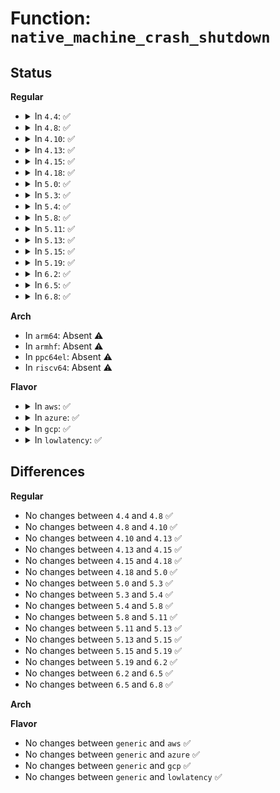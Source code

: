 # Function: <code>native_machine_crash_shutdown</code>

## Status
<b>Regular</b>
<ul>
<li>
<details>
<summary>In <code>4.4</code>: ✅</summary>

```c
void native_machine_crash_shutdown(struct pt_regs *regs);
```

**Collision:** Unique Global

**Inline:** No

**Transformation:** False

**Instances:**

```
In arch/x86/kernel/crash.c (ffffffff8105d780)
Location: arch/x86/kernel/crash.c:145
Inline: False
Direct callers:
  - arch/x86/xen/enlighten.c:xen_hvm_crash_shutdown
  - arch/x86/kernel/cpu/mshyperv.c:hv_machine_crash_shutdown
  - arch/x86/kernel/kvmclock.c:kvm_crash_shutdown
```
**Symbols:**

```
ffffffff8105d780-ffffffff8105d943: native_machine_crash_shutdown (STB_GLOBAL)
```
</details>
</li>
<li>
<details>
<summary>In <code>4.8</code>: ✅</summary>

```c
void native_machine_crash_shutdown(struct pt_regs *regs);
```

**Collision:** Unique Global

**Inline:** No

**Transformation:** False

**Instances:**

```
In arch/x86/kernel/crash.c (ffffffff8105d6e0)
Location: arch/x86/kernel/crash.c:150
Inline: False
Direct callers:
  - arch/x86/xen/enlighten.c:xen_hvm_crash_shutdown
  - arch/x86/kernel/cpu/mshyperv.c:hv_machine_crash_shutdown
  - arch/x86/kernel/kvmclock.c:kvm_crash_shutdown
  - arch/x86/kernel/kvmclock.c:kvm_crash_shutdown
```
**Symbols:**

```
ffffffff8105d6e0-ffffffff8105d853: native_machine_crash_shutdown (STB_GLOBAL)
```
</details>
</li>
<li>
<details>
<summary>In <code>4.10</code>: ✅</summary>

```c
void native_machine_crash_shutdown(struct pt_regs *regs);
```

**Collision:** Unique Global

**Inline:** No

**Transformation:** False

**Instances:**

```
In arch/x86/kernel/crash.c (ffffffff81060760)
Location: arch/x86/kernel/crash.c:166
Inline: False
Direct callers:
  - arch/x86/xen/enlighten.c:xen_hvm_crash_shutdown
  - arch/x86/kernel/cpu/mshyperv.c:hv_machine_crash_shutdown
  - arch/x86/kernel/kvmclock.c:kvm_crash_shutdown
  - arch/x86/kernel/kvmclock.c:kvm_crash_shutdown
```
**Symbols:**

```
ffffffff81060760-ffffffff810608da: native_machine_crash_shutdown (STB_GLOBAL)
```
</details>
</li>
<li>
<details>
<summary>In <code>4.13</code>: ✅</summary>

```c
void native_machine_crash_shutdown(struct pt_regs *regs);
```

**Collision:** Unique Global

**Inline:** No

**Transformation:** False

**Instances:**

```
In arch/x86/kernel/crash.c (ffffffff8105f7e0)
Location: arch/x86/kernel/crash.c:167
Inline: False
Direct callers:
  - arch/x86/xen/enlighten_hvm.c:xen_hvm_crash_shutdown
  - arch/x86/kernel/cpu/mshyperv.c:hv_machine_crash_shutdown
  - arch/x86/kernel/kvmclock.c:kvm_crash_shutdown
  - arch/x86/kernel/kvmclock.c:kvm_crash_shutdown
```
**Symbols:**

```
ffffffff8105f7e0-ffffffff8105f949: native_machine_crash_shutdown (STB_GLOBAL)
```
</details>
</li>
<li>
<details>
<summary>In <code>4.15</code>: ✅</summary>

```c
void native_machine_crash_shutdown(struct pt_regs *regs);
```

**Collision:** Unique Global

**Inline:** No

**Transformation:** False

**Instances:**

```
In arch/x86/kernel/crash.c (ffffffff81063810)
Location: arch/x86/kernel/crash.c:167
Inline: False
Direct callers:
  - arch/x86/xen/enlighten_hvm.c:xen_hvm_crash_shutdown
  - arch/x86/kernel/cpu/mshyperv.c:hv_machine_crash_shutdown
  - arch/x86/kernel/kvmclock.c:kvm_crash_shutdown
  - arch/x86/kernel/kvmclock.c:kvm_crash_shutdown
```
**Symbols:**

```
ffffffff81063810-ffffffff81063994: native_machine_crash_shutdown (STB_GLOBAL)
```
</details>
</li>
<li>
<details>
<summary>In <code>4.18</code>: ✅</summary>

```c
void native_machine_crash_shutdown(struct pt_regs *regs);
```

**Collision:** Unique Global

**Inline:** No

**Transformation:** False

**Instances:**

```
In arch/x86/kernel/crash.c (ffffffff810664c0)
Location: arch/x86/kernel/crash.c:136
Inline: False
Direct callers:
  - arch/x86/xen/enlighten_hvm.c:xen_hvm_crash_shutdown
  - arch/x86/kernel/cpu/mshyperv.c:hv_machine_crash_shutdown
  - arch/x86/kernel/kvmclock.c:kvm_crash_shutdown
  - arch/x86/kernel/kvmclock.c:kvm_crash_shutdown
```
**Symbols:**

```
ffffffff810664c0-ffffffff81066637: native_machine_crash_shutdown (STB_GLOBAL)
```
</details>
</li>
<li>
<details>
<summary>In <code>5.0</code>: ✅</summary>

```c
void native_machine_crash_shutdown(struct pt_regs *regs);
```

**Collision:** Unique Global

**Inline:** No

**Transformation:** False

**Instances:**

```
In arch/x86/kernel/crash.c (ffffffff8106c4d0)
Location: arch/x86/kernel/crash.c:137
Inline: False
Direct callers:
  - arch/x86/xen/enlighten_hvm.c:xen_hvm_crash_shutdown
  - arch/x86/kernel/cpu/mshyperv.c:hv_machine_crash_shutdown
  - arch/x86/kernel/kvmclock.c:kvm_crash_shutdown
  - arch/x86/kernel/kvmclock.c:kvm_crash_shutdown
```
**Symbols:**

```
ffffffff8106c4d0-ffffffff8106c656: native_machine_crash_shutdown (STB_GLOBAL)
```
</details>
</li>
<li>
<details>
<summary>In <code>5.3</code>: ✅</summary>

```c
void native_machine_crash_shutdown(struct pt_regs *regs);
```

**Collision:** Unique Global

**Inline:** No

**Transformation:** False

**Instances:**

```
In arch/x86/kernel/crash.c (ffffffff810704d0)
Location: arch/x86/kernel/crash.c:129
Inline: False
Direct callers:
  - arch/x86/xen/enlighten_hvm.c:xen_hvm_crash_shutdown
  - arch/x86/kernel/cpu/mshyperv.c:hv_machine_crash_shutdown
  - arch/x86/kernel/kvmclock.c:kvm_crash_shutdown
```
**Symbols:**

```
ffffffff810704d0-ffffffff81070655: native_machine_crash_shutdown (STB_GLOBAL)
```
</details>
</li>
<li>
<details>
<summary>In <code>5.4</code>: ✅</summary>

```c
void native_machine_crash_shutdown(struct pt_regs *regs);
```

**Collision:** Unique Global

**Inline:** No

**Transformation:** False

**Instances:**

```
In arch/x86/kernel/crash.c (ffffffff810714d0)
Location: arch/x86/kernel/crash.c:129
Inline: False
Direct callers:
  - arch/x86/xen/enlighten_hvm.c:xen_hvm_crash_shutdown
  - arch/x86/kernel/cpu/mshyperv.c:hv_machine_crash_shutdown
  - arch/x86/kernel/kvmclock.c:kvm_crash_shutdown
```
**Symbols:**

```
ffffffff810714d0-ffffffff81071655: native_machine_crash_shutdown (STB_GLOBAL)
```
</details>
</li>
<li>
<details>
<summary>In <code>5.8</code>: ✅</summary>

```c
void native_machine_crash_shutdown(struct pt_regs *regs);
```

**Collision:** Unique Global

**Inline:** No

**Transformation:** False

**Instances:**

```
In arch/x86/kernel/crash.c (ffffffff810785c0)
Location: arch/x86/kernel/crash.c:144
Inline: False
Direct callers:
  - arch/x86/xen/enlighten_hvm.c:xen_hvm_crash_shutdown
  - arch/x86/kernel/cpu/mshyperv.c:hv_machine_crash_shutdown
  - arch/x86/kernel/kvmclock.c:kvm_crash_shutdown
```
**Symbols:**

```
ffffffff810785c0-ffffffff8107875c: native_machine_crash_shutdown (STB_GLOBAL)
```
</details>
</li>
<li>
<details>
<summary>In <code>5.11</code>: ✅</summary>

```c
void native_machine_crash_shutdown(struct pt_regs *regs);
```

**Collision:** Unique Global

**Inline:** No

**Transformation:** False

**Instances:**

```
In arch/x86/kernel/crash.c (ffffffff810785c0)
Location: arch/x86/kernel/crash.c:144
Inline: False
Direct callers:
  - arch/x86/xen/enlighten_hvm.c:xen_hvm_crash_shutdown
  - arch/x86/kernel/cpu/mshyperv.c:hv_machine_crash_shutdown
  - arch/x86/kernel/kvmclock.c:kvm_crash_shutdown
```
**Symbols:**

```
ffffffff810785c0-ffffffff81078761: native_machine_crash_shutdown (STB_GLOBAL)
```
</details>
</li>
<li>
<details>
<summary>In <code>5.13</code>: ✅</summary>

```c
void native_machine_crash_shutdown(struct pt_regs *regs);
```

**Collision:** Unique Global

**Inline:** No

**Transformation:** False

**Instances:**

```
In arch/x86/kernel/crash.c (ffffffff81079480)
Location: arch/x86/kernel/crash.c:144
Inline: False
Direct callers:
  - arch/x86/xen/enlighten_hvm.c:xen_hvm_crash_shutdown
  - arch/x86/kernel/cpu/mshyperv.c:hv_machine_crash_shutdown
  - arch/x86/kernel/kvm.c:kvm_crash_shutdown
```
**Symbols:**

```
ffffffff81079480-ffffffff81079600: native_machine_crash_shutdown (STB_GLOBAL)
```
</details>
</li>
<li>
<details>
<summary>In <code>5.15</code>: ✅</summary>

```c
void native_machine_crash_shutdown(struct pt_regs *regs);
```

**Collision:** Unique Global

**Inline:** No

**Transformation:** False

**Instances:**

```
In arch/x86/kernel/crash.c (ffffffff810874e0)
Location: arch/x86/kernel/crash.c:131
Inline: False
Direct callers:
  - arch/x86/xen/enlighten_hvm.c:xen_hvm_crash_shutdown
  - arch/x86/kernel/cpu/mshyperv.c:hv_machine_crash_shutdown
  - arch/x86/kernel/kvm.c:kvm_crash_shutdown
```
**Symbols:**

```
ffffffff810874e0-ffffffff81087660: native_machine_crash_shutdown (STB_GLOBAL)
```
</details>
</li>
<li>
<details>
<summary>In <code>5.19</code>: ✅</summary>

```c
void native_machine_crash_shutdown(struct pt_regs *regs);
```

**Collision:** Unique Global

**Inline:** No

**Transformation:** False

**Instances:**

```
In arch/x86/kernel/crash.c (ffffffff81097620)
Location: arch/x86/kernel/crash.c:131
Inline: False
Direct callers:
  - arch/x86/xen/enlighten_hvm.c:xen_hvm_crash_shutdown
  - arch/x86/kernel/cpu/mshyperv.c:hv_machine_crash_shutdown
  - arch/x86/kernel/kvm.c:kvm_crash_shutdown
```
**Symbols:**

```
ffffffff81097620-ffffffff810977c9: native_machine_crash_shutdown (STB_GLOBAL)
```
</details>
</li>
<li>
<details>
<summary>In <code>6.2</code>: ✅</summary>

```c
void native_machine_crash_shutdown(struct pt_regs *regs);
```

**Collision:** Unique Global

**Inline:** No

**Transformation:** False

**Instances:**

```
In arch/x86/kernel/crash.c (ffffffff810adb00)
Location: arch/x86/kernel/crash.c:121
Inline: False
Direct callers:
  - arch/x86/xen/enlighten_hvm.c:xen_hvm_crash_shutdown
  - arch/x86/kernel/cpu/mshyperv.c:hv_machine_crash_shutdown
  - arch/x86/kernel/kvm.c:kvm_crash_shutdown
```
**Symbols:**

```
ffffffff810adb00-ffffffff810adba9: native_machine_crash_shutdown (STB_GLOBAL)
```
</details>
</li>
<li>
<details>
<summary>In <code>6.5</code>: ✅</summary>

```c
void native_machine_crash_shutdown(struct pt_regs *regs);
```

**Collision:** Unique Global

**Inline:** No

**Transformation:** False

**Instances:**

```
In arch/x86/kernel/crash.c (ffffffff810b0b00)
Location: arch/x86/kernel/crash.c:121
Inline: False
Direct callers:
  - arch/x86/xen/enlighten_hvm.c:xen_hvm_crash_shutdown
  - arch/x86/kernel/cpu/mshyperv.c:hv_machine_crash_shutdown
  - arch/x86/kernel/kvm.c:kvm_crash_shutdown
```
**Symbols:**

```
ffffffff810b0b00-ffffffff810b0ba9: native_machine_crash_shutdown (STB_GLOBAL)
```
</details>
</li>
<li>
<details>
<summary>In <code>6.8</code>: ✅</summary>

```c
void native_machine_crash_shutdown(struct pt_regs *regs);
```

**Collision:** Unique Global

**Inline:** No

**Transformation:** False

**Instances:**

```
In arch/x86/kernel/crash.c (ffffffff810b7c60)
Location: arch/x86/kernel/crash.c:95
Inline: False
Direct callers:
  - arch/x86/xen/enlighten_hvm.c:xen_hvm_crash_shutdown
  - arch/x86/kernel/cpu/mshyperv.c:hv_machine_crash_shutdown
  - arch/x86/kernel/kvm.c:kvm_crash_shutdown
```
**Symbols:**

```
ffffffff810b7c60-ffffffff810b7cee: native_machine_crash_shutdown (STB_GLOBAL)
```
</details>
</li>
</ul>
<b>Arch</b>
<ul>
<li>
In <code>arm64</code>: Absent ⚠️
</li>
<li>
In <code>armhf</code>: Absent ⚠️
</li>
<li>
In <code>ppc64el</code>: Absent ⚠️
</li>
<li>
In <code>riscv64</code>: Absent ⚠️
</li>
</ul>
<b>Flavor</b>
<ul>
<li>
<details>
<summary>In <code>aws</code>: ✅</summary>

```c
void native_machine_crash_shutdown(struct pt_regs *regs);
```

**Collision:** Unique Global

**Inline:** No

**Transformation:** False

**Instances:**

```
In arch/x86/kernel/crash.c (ffffffff810704d0)
Location: arch/x86/kernel/crash.c:129
Inline: False
Direct callers:
  - arch/x86/xen/enlighten_hvm.c:xen_hvm_crash_shutdown
  - arch/x86/kernel/cpu/mshyperv.c:hv_machine_crash_shutdown
  - arch/x86/kernel/kvmclock.c:kvm_crash_shutdown
```
**Symbols:**

```
ffffffff810704d0-ffffffff81070655: native_machine_crash_shutdown (STB_GLOBAL)
```
</details>
</li>
<li>
<details>
<summary>In <code>azure</code>: ✅</summary>

```c
void native_machine_crash_shutdown(struct pt_regs *regs);
```

**Collision:** Unique Global

**Inline:** No

**Transformation:** False

**Instances:**

```
In arch/x86/kernel/crash.c (ffffffff810604e0)
Location: arch/x86/kernel/crash.c:129
Inline: False
Direct callers:
  - arch/x86/kernel/cpu/mshyperv.c:hv_machine_crash_shutdown
  - arch/x86/kernel/kvmclock.c:kvm_crash_shutdown
```
**Symbols:**

```
ffffffff810604e0-ffffffff81060667: native_machine_crash_shutdown (STB_GLOBAL)
```
</details>
</li>
<li>
<details>
<summary>In <code>gcp</code>: ✅</summary>

```c
void native_machine_crash_shutdown(struct pt_regs *regs);
```

**Collision:** Unique Global

**Inline:** No

**Transformation:** False

**Instances:**

```
In arch/x86/kernel/crash.c (ffffffff810704d0)
Location: arch/x86/kernel/crash.c:129
Inline: False
Direct callers:
  - arch/x86/xen/enlighten_hvm.c:xen_hvm_crash_shutdown
  - arch/x86/kernel/cpu/mshyperv.c:hv_machine_crash_shutdown
  - arch/x86/kernel/kvmclock.c:kvm_crash_shutdown
```
**Symbols:**

```
ffffffff810704d0-ffffffff81070655: native_machine_crash_shutdown (STB_GLOBAL)
```
</details>
</li>
<li>
<details>
<summary>In <code>lowlatency</code>: ✅</summary>

```c
void native_machine_crash_shutdown(struct pt_regs *regs);
```

**Collision:** Unique Global

**Inline:** No

**Transformation:** False

**Instances:**

```
In arch/x86/kernel/crash.c (ffffffff810724e0)
Location: arch/x86/kernel/crash.c:129
Inline: False
Direct callers:
  - arch/x86/xen/enlighten_hvm.c:xen_hvm_crash_shutdown
  - arch/x86/kernel/cpu/mshyperv.c:hv_machine_crash_shutdown
  - arch/x86/kernel/kvmclock.c:kvm_crash_shutdown
```
**Symbols:**

```
ffffffff810724e0-ffffffff8107266f: native_machine_crash_shutdown (STB_GLOBAL)
```
</details>
</li>
</ul>

## Differences
<b>Regular</b>
<ul>
<li>
No changes between <code>4.4</code> and <code>4.8</code> ✅
</li>
<li>
No changes between <code>4.8</code> and <code>4.10</code> ✅
</li>
<li>
No changes between <code>4.10</code> and <code>4.13</code> ✅
</li>
<li>
No changes between <code>4.13</code> and <code>4.15</code> ✅
</li>
<li>
No changes between <code>4.15</code> and <code>4.18</code> ✅
</li>
<li>
No changes between <code>4.18</code> and <code>5.0</code> ✅
</li>
<li>
No changes between <code>5.0</code> and <code>5.3</code> ✅
</li>
<li>
No changes between <code>5.3</code> and <code>5.4</code> ✅
</li>
<li>
No changes between <code>5.4</code> and <code>5.8</code> ✅
</li>
<li>
No changes between <code>5.8</code> and <code>5.11</code> ✅
</li>
<li>
No changes between <code>5.11</code> and <code>5.13</code> ✅
</li>
<li>
No changes between <code>5.13</code> and <code>5.15</code> ✅
</li>
<li>
No changes between <code>5.15</code> and <code>5.19</code> ✅
</li>
<li>
No changes between <code>5.19</code> and <code>6.2</code> ✅
</li>
<li>
No changes between <code>6.2</code> and <code>6.5</code> ✅
</li>
<li>
No changes between <code>6.5</code> and <code>6.8</code> ✅
</li>
</ul>
<b>Arch</b>
<ul>
</ul>
<b>Flavor</b>
<ul>
<li>
No changes between <code>generic</code> and <code>aws</code> ✅
</li>
<li>
No changes between <code>generic</code> and <code>azure</code> ✅
</li>
<li>
No changes between <code>generic</code> and <code>gcp</code> ✅
</li>
<li>
No changes between <code>generic</code> and <code>lowlatency</code> ✅
</li>
</ul>

